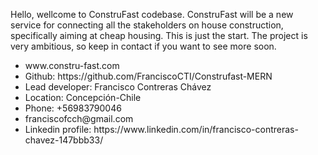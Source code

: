 Hello, wellcome to ConstruFast codebase. ConstruFast will be a new service for connecting all the stakeholders on house construction, specifically aiming at cheap housing. This is just the start. The project is very ambitious, so keep in contact if you want to see more soon.

<ul>
  <li>www.constru-fast.com</li>
  <li>Github: https://github.com/FranciscoCTI/Construfast-MERN</li>
  <li>Lead developer: Francisco Contreras Chávez</li>
  <li>Location: Concepción-Chile</li>
  <li>Phone: +56983790046</li>
  <li>franciscofcch@gmail.com</li>
  <li>Linkedin profile: https://www.linkedin.com/in/francisco-contreras-chavez-147bbb33/</li>
</ul>




